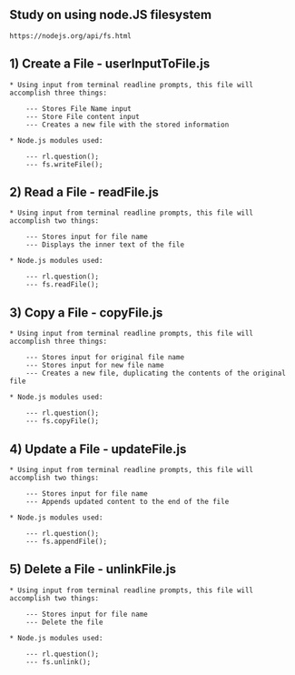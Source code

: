 ## Study on using node.JS filesystem 
    https://nodejs.org/api/fs.html

## 1) Create a File - userInputToFile.js

    * Using input from terminal readline prompts, this file will accomplish three things:

        --- Stores File Name input
        --- Store File content input
        --- Creates a new file with the stored information

    * Node.js modules used:
       
        --- rl.question();
        --- fs.writeFile();

## 2) Read a File - readFile.js

    * Using input from terminal readline prompts, this file will accomplish two things:

        --- Stores input for file name
        --- Displays the inner text of the file

    * Node.js modules used:

        --- rl.question();
        --- fs.readFile();

## 3) Copy a File - copyFile.js

    * Using input from terminal readline prompts, this file will accomplish three things:

        --- Stores input for original file name
        --- Stores input for new file name
        --- Creates a new file, duplicating the contents of the original file

    * Node.js modules used:

        --- rl.question();
        --- fs.copyFile();

## 4) Update a File - updateFile.js

    * Using input from terminal readline prompts, this file will accomplish two things:

        --- Stores input for file name
        --- Appends updated content to the end of the file

    * Node.js modules used:

        --- rl.question();
        --- fs.appendFile();        

## 5) Delete a File - unlinkFile.js

    * Using input from terminal readline prompts, this file will accomplish two things:

        --- Stores input for file name
        --- Delete the file 

    * Node.js modules used:

        --- rl.question();
        --- fs.unlink();
